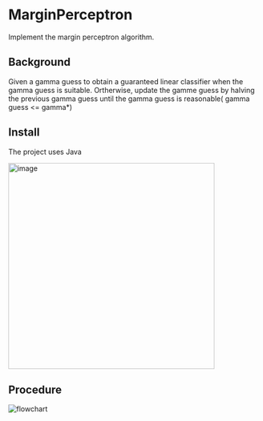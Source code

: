 # MarginPerceptron
Implement the margin perceptron algorithm.

## Background
Given a gamma guess to obtain a guaranteed linear classifier when the gamma guess is suitable.
Ortherwise, update the gamme guess by halving the previous gamma guess until the gamma guess is reasonable( gamma guess <= gamma*)

## Install 
The project uses Java

<img width="411" alt="image" src="https://user-images.githubusercontent.com/80193517/201584273-78d6ceb6-29f9-4c71-93ab-e606f9925538.png">


## Procedure
![flowchart](https://user-images.githubusercontent.com/80193517/202202827-d13a7c83-d07e-4a38-a29d-de69949ca77a.png)

